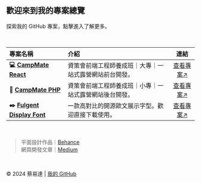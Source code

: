 <h2>歡迎來到我的專案總覽</h2>

<p>探索我的 GitHub 專案，點擊進入了解更多。</p>

<br/>

<table>
  <thead>
    <tr>
      <th style="text-align: left;">專案名稱</th>
      <th style="text-align: left;">介紹</th>
      <th style="text-align: center;">連結</th>
    </tr>
  </thead>
  <tbody>
    <tr>
      <td><strong>💻 <a href="https://github.com/your-username/project-1" target="_blank">CampMate React</a></strong></td>
      <td>資策會前端工程師養成班｜大專｜一站式露營網站前台開發。</td>
      <td style="text-align: center;"><a href="https://github.com/your-username/project-1" target="_blank">查看專案↗</a></td>
    </tr>
    <tr>
      <td><strong>🔧 <a href="https://github.com/sth-of-yidatsai/campmate/tree/main" target="_blank">CampMate PHP</a></strong></td>
      <td>資策會前端工程師養成班｜小專｜一站式露營網站後台開發。</td>
      <td style="text-align: center;"><a href="https://github.com/sth-of-yidatsai/campmate/tree/main" target="_blank">查看專案↗</a></td>
    </tr>
    <tr>
      <td><strong>✒️ <a href="https://github.com/sth-of-yidatsai/Fulgent-typeface" target="_blank">Fulgent Display Font</a></strong></td>
      <td>一款高對比的開源歐文展示字型。歡迎直接下載使用。</td>
      <td style="text-align: center;"><a href="https://github.com/sth-of-yidatsai/Fulgent-typeface" target="_blank">查看專案↗</a></td>
    </tr>
  </tbody>
</table>

<br/>

> 平面設計作品｜[Behance](https://)
> <br/>
> 網頁開發文章｜[Medium](https://)

<br/>

<p>© 2024 蔡易達 | <a href="https://github.com/sth-of-yidatsai" target="_blank">我的 GitHub</a></p>
